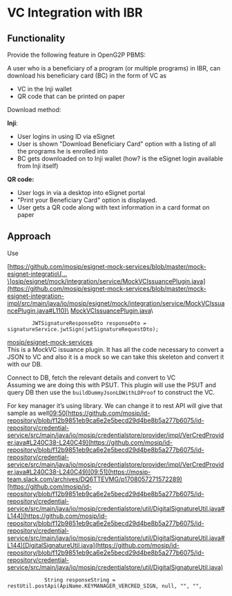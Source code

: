 # VC Integration with IBR

## Functionality

Provide the following feature in OpenG2P PBMS:

A user who is a beneficiary of a program (or multiple programs) in IBR, can download his beneficiary card (BC) in the form of VC as

* VC in the Inji wallet
* QR code that can be printed on paper

Download method:

**Inji**:

* User logins in using ID via eSignet&#x20;
* User is shown "Download Beneficiary Card" option with a listing of all the programs he is enrolled into
* BC gets downloaded on to Inji wallet (how? is the eSignet login available from Inji itself)

**QR code:**

* User logs in via a desktop into eSignet portal&#x20;
* "Print your Beneficiary Card" option is displayed.&#x20;
* User gets a QR code along with text information in a card format on paper

## Approach

Use

&#x20;[https://github.com/mosip/esignet-mock-services/blob/master/mock-esignet-integratio\[…\]osip/esignet/mock/integration/service/MockVCIssuancePlugin.java](https://github.com/mosip/esignet-mock-services/blob/master/mock-esignet-integration-impl/src/main/java/io/mosip/esignet/mock/integration/service/MockVCIssuancePlugin.java#L110)\
[MockVCIssuancePlugin.java](https://github.com/mosip/esignet-mock-services/blob/master/mock-esignet-integration-impl/src/main/java/io/mosip/esignet/mock/integration/service/MockVCIssuancePlugin.java)\


```
        JWTSignatureResponseDto responseDto = signatureService.jwtSign(jwtSignatureRequestDto);
```

[mosip/esignet-mock-services](https://github.com/mosip/esignet-mock-services) \
This is a MockVC issuance plugin. It has all the code necessary to convert a JSON to VC and also it is a mock so we can take this skeleton and convert it with our DB.

Connect to  DB,  fetch the relevant details and convert to VC\
Assuming we are doing this with PSUT.  This plugin will use the PSUT and query  DB then use the `buildDummyJsonLDWithLDProof` to construct the VC.



For key manager it’s using library. We can change it to rest API will give that sample as well[09:50](https://mosip-team.slack.com/archives/DQ6TTEVMG/p1708057214756349)[https://github.com/mosip/id-repository/blob/f12b9851eb9ca6e2e5becd29d4be8b5a277b6075/id-repository/credential-service/src/main/java/io/mosip/credentialstore/provider/impl/VerCredProvider.java#L240C38-L240C49](https://github.com/mosip/id-repository/blob/f12b9851eb9ca6e2e5becd29d4be8b5a277b6075/id-repository/credential-service/src/main/java/io/mosip/credentialstore/provider/impl/VerCredProvider.java#L240C38-L240C49)[09:51](https://mosip-team.slack.com/archives/DQ6TTEVMG/p1708057271572289)[https://github.com/mosip/id-repository/blob/f12b9851eb9ca6e2e5becd29d4be8b5a277b6075/id-repository/credential-service/src/main/java/io/mosip/credentialstore/util/DigitalSignatureUtil.java#L144](https://github.com/mosip/id-repository/blob/f12b9851eb9ca6e2e5becd29d4be8b5a277b6075/id-repository/credential-service/src/main/java/io/mosip/credentialstore/util/DigitalSignatureUtil.java#L144)[DigitalSignatureUtil.java](https://github.com/mosip/id-repository/blob/f12b9851eb9ca6e2e5becd29d4be8b5a277b6075/id-repository/credential-service/src/main/java/io/mosip/credentialstore/util/DigitalSignatureUtil.java)

```
            String responseString = restUtil.postApi(ApiName.KEYMANAGER_VERCRED_SIGN, null, "", "",
```





